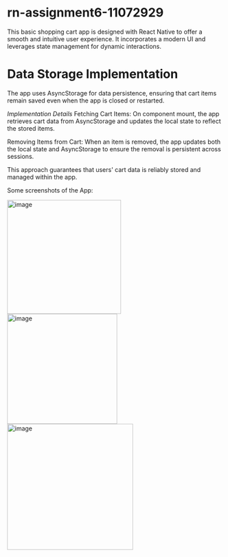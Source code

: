 # rn-assignment6-11072929
This basic shopping cart app is designed with React Native to offer a smooth and intuitive user experience. It incorporates a modern UI and leverages state management for dynamic interactions.

# Data Storage Implementation
The app uses AsyncStorage for data persistence, ensuring that cart items remain saved even when the app is closed or restarted.

*Implementation Details*
Fetching Cart Items: On component mount, the app retrieves cart data from AsyncStorage and updates the local state to reflect the stored items.

Removing Items from Cart: When an item is removed, the app updates both the local state and AsyncStorage to ensure the removal is persistent across sessions.

This approach guarantees that users' cart data is reliably stored and managed within the app.


Some screenshots of the App:


<img width="265" alt="image" src="https://github.com/AnuonyamAmpofo/rn-assignment6-11072929/assets/134226786/62643cd1-41cf-4499-86ff-e8f42e6dd3cf">
<img width="256" alt="image" src="https://github.com/AnuonyamAmpofo/rn-assignment6-11072929/assets/134226786/90c95a6f-e75b-44d9-ada6-3a49742ee00e">
<img width="293" alt="image" src="https://github.com/AnuonyamAmpofo/rn-assignment6-11072929/assets/134226786/85bc939b-994d-4262-826d-57c28266ba95">

